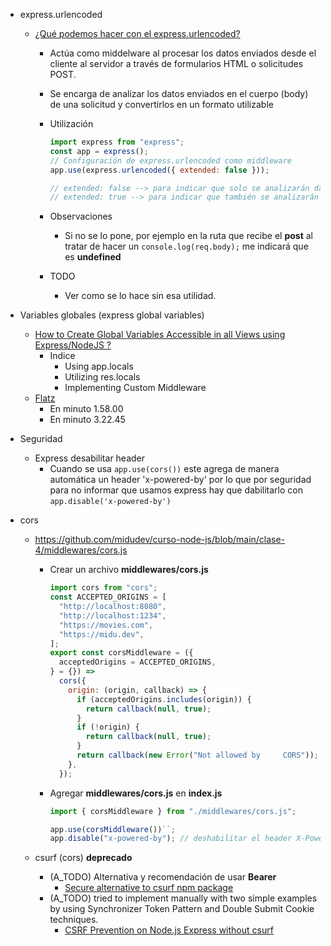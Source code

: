 - express.urlencoded

  - [¿Qué podemos hacer con el express.urlencoded?](https://keepcoding.io/blog/que-podemos-hacer-con-el-express-urlencoded/)

    - Actúa como middelware al procesar los datos enviados desde el cliente al servidor a través de formularios HTML o solicitudes POST.
    - Se encarga de analizar los datos enviados en el cuerpo (body) de una solicitud y convertirlos en un formato utilizable
    - Utilización

      ```javascript
      import express from "express";
      const app = express();
      // Configuración de express.urlencoded como middleware
      app.use(express.urlencoded({ extended: false }));

      // extended: false --> para indicar que solo se analizarán datos simples, no objetos complejos
      // extended: true --> para indicar que también se analizarán objetos anidados
      ```

    - Observaciones

      - Si no se lo pone, por ejemplo en la ruta que recibe el **post** al tratar de hacer un <code>console.log(req.body);</code> me indicará que es **undefined**

    - TODO
      - Ver como se lo hace sin esa utilidad.

- Variables globales (express global variables)

  - [How to Create Global Variables Accessible in all Views using Express/NodeJS ?](https://www.geeksforgeeks.org/how-to-create-global-variables-accessible-in-all-views-using-express-nodejs/)
    - Indice
      - Using app.locals
      - Utilizing res.locals
      - Implementing Custom Middleware
  - [Flatz](https://www.youtube.com/watch?v=qJ5R9WTW0_E)
    - En minuto 1.58.00
    - En minuto 3.22.45

- Seguridad

  - Express desabilitar header
    - Cuando se usa <code>app.use(cors())</code> este agrega de manera automática un header 'x-powered-by' por lo que por seguridad para no informar que usamos express hay que dabilitarlo con <code>app.disable('x-powered-by')</code>

- cors

  - https://github.com/midudev/curso-node-js/blob/main/clase-4/middlewares/cors.js

    - Crear un archivo **middlewares/cors.js**

      ```javascript
      import cors from "cors";
      const ACCEPTED_ORIGINS = [
        "http://localhost:8080",
        "http://localhost:1234",
        "https://movies.com",
        "https://midu.dev",
      ];
      export const corsMiddleware = ({
        acceptedOrigins = ACCEPTED_ORIGINS,
      } = {}) =>
        cors({
          origin: (origin, callback) => {
            if (acceptedOrigins.includes(origin)) {
              return callback(null, true);
            }
            if (!origin) {
              return callback(null, true);
            }
            return callback(new Error("Not allowed by     CORS"));
          },
        });
      ```

    - Agregar **middlewares/cors.js** en **index.js**

      ```javascript
      import { corsMiddleware } from "./middlewares/cors.js";

      app.use(corsMiddleware())``;
      app.disable("x-powered-by"); // deshabilitar el header X-Powered-By: Express
      ```

  - csurf (cors) **deprecado**
    - (A_TODO) Alternativa y recomendación de usar **Bearer**
      - [Secure alternative to csurf npm package](https://security.stackexchange.com/questions/271190/secure-alternative-to-csurf-npm-package#answers-header)
    - (A_TODO) tried to implement manually with two simple examples by using Synchronizer Token Pattern and Double Submit Cookie techniques.
      - [CSRF Prevention on Node.js Express without csurf](https://medium.com/@brakdemir/csrf-prevention-on-node-js-express-without-csurf-da5d9e6272ad)
